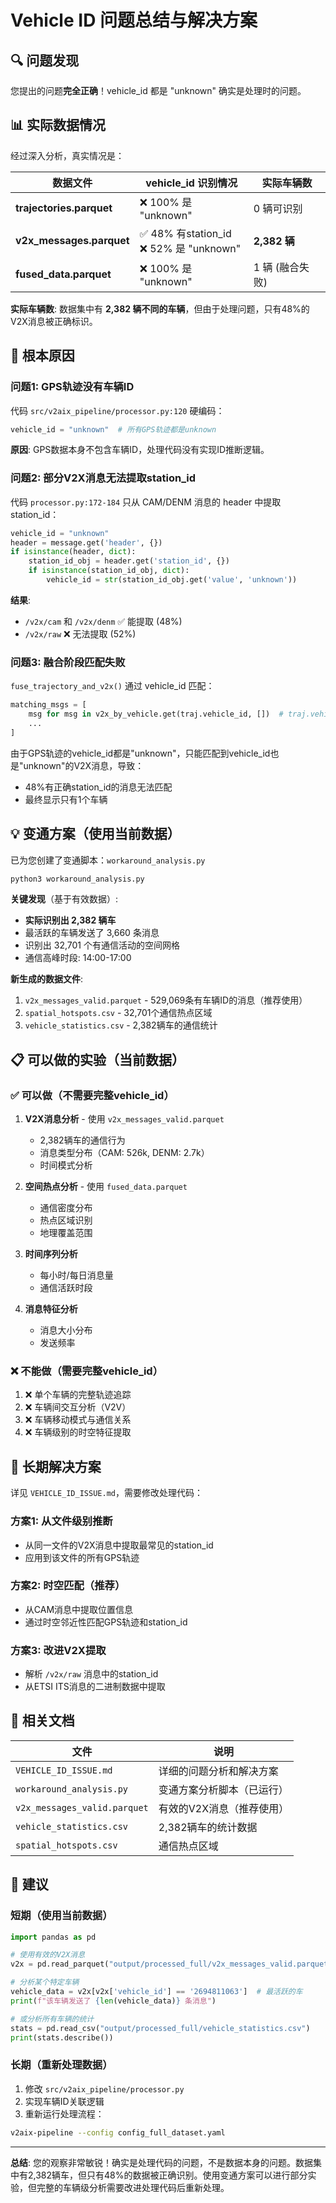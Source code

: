 # Vehicle ID 问题总结与解决方案

## 🔍 问题发现

您提出的问题**完全正确**！vehicle_id 都是 "unknown" 确实是处理时的问题。

## 📊 实际数据情况

经过深入分析，真实情况是：

| 数据文件 | vehicle_id 识别情况 | 实际车辆数 |
|----------|---------------------|-----------|
| **trajectories.parquet** | ❌ 100% 是 "unknown" | 0 辆可识别 |
| **v2x_messages.parquet** | ✅ 48% 有station_id<br>❌ 52% 是 "unknown" | **2,382 辆** |
| **fused_data.parquet** | ❌ 100% 是 "unknown" | 1 辆 (融合失败) |

**实际车辆数**: 数据集中有 **2,382 辆不同的车辆**，但由于处理问题，只有48%的V2X消息被正确标识。

## 🐛 根本原因

### 问题1: GPS轨迹没有车辆ID

代码 `src/v2aix_pipeline/processor.py:120` 硬编码：
```python
vehicle_id = "unknown"  # 所有GPS轨迹都是unknown
```

**原因**: GPS数据本身不包含车辆ID，处理代码没有实现ID推断逻辑。

### 问题2: 部分V2X消息无法提取station_id

代码 `processor.py:172-184` 只从 CAM/DENM 消息的 header 中提取 station_id：
```python
vehicle_id = "unknown"
header = message.get('header', {})
if isinstance(header, dict):
    station_id_obj = header.get('station_id', {})
    if isinstance(station_id_obj, dict):
        vehicle_id = str(station_id_obj.get('value', 'unknown'))
```

**结果**:
- `/v2x/cam` 和 `/v2x/denm` ✅ 能提取 (48%)
- `/v2x/raw` ❌ 无法提取 (52%)

### 问题3: 融合阶段匹配失败

`fuse_trajectory_and_v2x()` 通过 vehicle_id 匹配：
```python
matching_msgs = [
    msg for msg in v2x_by_vehicle.get(traj.vehicle_id, [])  # traj.vehicle_id = "unknown"
    ...
]
```

由于GPS轨迹的vehicle_id都是"unknown"，只能匹配到vehicle_id也是"unknown"的V2X消息，导致：
- 48%有正确station_id的消息无法匹配
- 最终显示只有1个车辆

## 💡 变通方案（使用当前数据）

已为您创建了变通脚本：`workaround_analysis.py`

```bash
python3 workaround_analysis.py
```

**关键发现**（基于有效数据）:
- **实际识别出 2,382 辆车**
- 最活跃的车辆发送了 3,660 条消息
- 识别出 32,701 个有通信活动的空间网格
- 通信高峰时段: 14:00-17:00

**新生成的数据文件**:
1. `v2x_messages_valid.parquet` - 529,069条有车辆ID的消息（推荐使用）
2. `spatial_hotspots.csv` - 32,701个通信热点区域
3. `vehicle_statistics.csv` - 2,382辆车的通信统计

## 📋 可以做的实验（当前数据）

### ✅ 可以做（不需要完整vehicle_id）

1. **V2X消息分析** - 使用 `v2x_messages_valid.parquet`
   - 2,382辆车的通信行为
   - 消息类型分布（CAM: 526k, DENM: 2.7k）
   - 时间模式分析

2. **空间热点分析** - 使用 `fused_data.parquet`
   - 通信密度分布
   - 热点区域识别
   - 地理覆盖范围

3. **时间序列分析**
   - 每小时/每日消息量
   - 通信活跃时段

4. **消息特征分析**
   - 消息大小分布
   - 发送频率

### ❌ 不能做（需要完整vehicle_id）

1. ❌ 单个车辆的完整轨迹追踪
2. ❌ 车辆间交互分析（V2V）
3. ❌ 车辆移动模式与通信关系
4. ❌ 车辆级别的时空特征提取

## 🔧 长期解决方案

详见 `VEHICLE_ID_ISSUE.md`，需要修改处理代码：

### 方案1: 从文件级别推断
- 从同一文件的V2X消息中提取最常见的station_id
- 应用到该文件的所有GPS轨迹

### 方案2: 时空匹配（推荐）
- 从CAM消息中提取位置信息
- 通过时空邻近性匹配GPS轨迹和station_id

### 方案3: 改进V2X提取
- 解析 `/v2x/raw` 消息中的station_id
- 从ETSI ITS消息的二进制数据中提取

## 📖 相关文档

| 文件 | 说明 |
|------|------|
| `VEHICLE_ID_ISSUE.md` | 详细的问题分析和解决方案 |
| `workaround_analysis.py` | 变通方案分析脚本（已运行） |
| `v2x_messages_valid.parquet` | 有效的V2X消息（推荐使用）|
| `vehicle_statistics.csv` | 2,382辆车的统计数据 |
| `spatial_hotspots.csv` | 通信热点区域 |

## 🎯 建议

### 短期（使用当前数据）

```python
import pandas as pd

# 使用有效的V2X消息
v2x = pd.read_parquet("output/processed_full/v2x_messages_valid.parquet")

# 分析某个特定车辆
vehicle_data = v2x[v2x['vehicle_id'] == '2694811063']  # 最活跃的车
print(f"该车辆发送了 {len(vehicle_data)} 条消息")

# 或分析所有车辆的统计
stats = pd.read_csv("output/processed_full/vehicle_statistics.csv")
print(stats.describe())
```

### 长期（重新处理数据）

1. 修改 `src/v2aix_pipeline/processor.py`
2. 实现车辆ID关联逻辑
3. 重新运行处理流程：
```bash
v2aix-pipeline --config config_full_dataset.yaml
```

---

**总结**: 您的观察非常敏锐！确实是处理代码的问题，不是数据本身的问题。数据集中有2,382辆车，但只有48%的数据被正确识别。使用变通方案可以进行部分实验，但完整的车辆级分析需要改进处理代码后重新处理。
